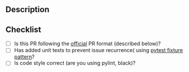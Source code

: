 ## Description
<!--
Thank you so much for your PR!  To help us review your contribution, please
consider the following points:

- The PR title should summarize the changes, for example "Add new group argument for the
  pair plot".  Avoid non-descriptive titles such as "Addresses issue #348". If your pull 
  request addresses an issue, please use the pull request title to describe 
  the issue and mention the issue number in the pull request description.

- The description should provide at least 1-2 sentences describing the pull request
  in detail (Why is this change required?  What problem does it solve?) and
  link to any relevant issues. If modifying a plot, render your plot to inspect for changes 
  and copy image in the pull request message on Github

- Please prefix the title of incomplete contributions with [WIP] (to indicate a work in 
  progress). WIPs may be useful to (1) indicate you are working on something to avoid 
  duplicated work, (2) request broad review of functionality or API, or (3) seek collaborators.
-->
<!-- Briefly describe the bug you are trying to fix -->

<!-- Describe your changes in detail -->
<!-- If it fixes an open issue, please link to the issue here. -->

## Checklist
<!-- Feel free to remove check-list items aren't relevant to your change -->

- [ ] Is this PR following the [official](https://github.com/arviz-devs/arviz/blob/master/CONTRIBUTING.md#pull-request-checklist) 
      PR format (described below)?
- [ ] Has added unit tests to prevent issue recurrence( using [pytest fixture pattern](
      (https://docs.pytest.org/en/latest/fixture.html#fixture))?
- [ ] Is code style correct (are you using pylint, black)?

<!--
Also, read the contributing guidelines carefully before submitting the PR. It is available 
at https://github.com/arviz-devs/arviz/blob/master/CONTRIBUTING.md.

We understand that PRs can sometimes be overwhelming, especially as the
reviews start coming in.  Please let us know if the reviews are unclear or
the recommended next step seems overly demanding, if you would like help in
addressing a reviewer's comments, or if you have been waiting too long to hear
back on your PR.
-->

